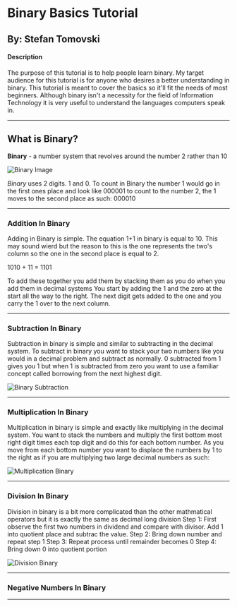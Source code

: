 # Binary Basics Tutorial
## By: Stefan Tomovski


#### Description
The purpose of this tutorial is to help people learn binary. My target audience for this tutorial is for anyone who desires a better understanding in binary. This tutorial is meant to cover the basics so it'll fit the needs of most beginners. Although binary isn't a necessity for the field of Information Technology it is very useful to understand the languages computers speak in.

______________________
## What is Binary?
**Binary** - a number system that revolves around the number 2 rather than 10

![Binary Image](https://www.onlinemathlearning.com/image-files/binary-to-decimal.png)

*Binary* uses 2 digits. 1 and 0. To count in Binary the number 1 would go in the first ones place and look like 000001 to count to the number 2, the 1 moves to the second place as such: 000010
_______________

### Addition In Binary
Adding in Binary is simple. The equation 1+1 in binary is equal to 10. This may sound wierd but the reason to this is the one represents the two's column so the one in the second place is equal to 2. 

1010 + 11 = 1101

To add these together you add them by stacking them as you do when you add them in decimal systems
You start by adding the 1 and the zero at the start all the way to the right. The next digit gets added to the one and you carry the 1 over to the next column.
_______________________
### Subtraction In Binary
Subtraction in binary is simple and similar to subtracting in the decimal system. To subtract in binary you want to stack your two numbers like you would in a decimal problem and subtract as normally. 0 subtracted from 1 gives you 1 but when 1 is subtracted from zero you want to use a familiar concept called borrowing from the next highest digit.

![Binary Subtraction](https://www.wikihow.com/images/thumb/f/f7/Subtract-Binary-Numbers-Step-2-Version-4.jpg/aid564389-v4-728px-Subtract-Binary-Numbers-Step-2-Version-4.jpg.webp)
_______________________
### Multiplication In Binary
Multiplication in binary is simple and exactly like multiplying in the decimal system. You want to stack the numbers and multiply the first bottom most right digit times each top digit and do this for each bottom number. As you move from each bottom number you want to displace the numbers by 1 to the right as if you are multiplying two large decimal numbers as such:

![Multiplication Binary](https://ars.els-cdn.com/content/image/3-s2.0-B9780128192214000146-gr004.gif)

_____________________
### Division In Binary
Division in binary is a bit more complicated than the other mathmatical operators but it is exactly the same as decimal long division
Step 1: First observe the first two numbers in dividend and compare with divisor. Add 1 into quotient place and subtrac the value.
Step 2: Bring down number and repeat step 1
Step 3: Repeat process until remainder becomes 0
Step 4: Bring down 0 into quotient portion

![Division Binary](https://cdn1.byjus.com/wp-content/uploads/2020/10/Binary-Division-2.png)

_______________________
### Negative Numbers In Binary

________________________
